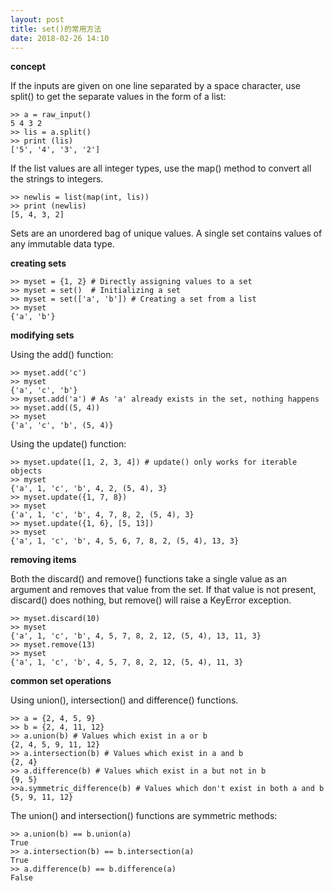 ```yaml
---
layout: post
title: set()的常用方法
date: 2018-02-26 14:10
---
```


**concept**

If the inputs are given on one line separated by a space character, use split() to get the separate values in the form of a list:

	>> a = raw_input()
	5 4 3 2
	>> lis = a.split()
	>> print (lis)
	['5', '4', '3', '2']
	
If the list values are all integer types, use the map() method to convert all the strings to integers.

	>> newlis = list(map(int, lis))
	>> print (newlis)
	[5, 4, 3, 2]
	
Sets are an unordered bag of unique values. A single set contains values of any immutable data type. 

**creating sets**

	>> myset = {1, 2} # Directly assigning values to a set
	>> myset = set()  # Initializing a set
	>> myset = set(['a', 'b']) # Creating a set from a list
	>> myset
	{'a', 'b'}

**modifying sets**

Using the add() function:

	>> myset.add('c')
	>> myset
	{'a', 'c', 'b'}
	>> myset.add('a') # As 'a' already exists in the set, nothing happens
	>> myset.add((5, 4))
	>> myset
	{'a', 'c', 'b', (5, 4)}
	
Using the update() function:

	>> myset.update([1, 2, 3, 4]) # update() only works for iterable objects
	>> myset
	{'a', 1, 'c', 'b', 4, 2, (5, 4), 3}
	>> myset.update({1, 7, 8})
	>> myset
	{'a', 1, 'c', 'b', 4, 7, 8, 2, (5, 4), 3}
	>> myset.update({1, 6}, [5, 13])
	>> myset
	{'a', 1, 'c', 'b', 4, 5, 6, 7, 8, 2, (5, 4), 13, 3}
	
**removing items**

Both the discard() and remove() functions take a single value as an argument and removes that value from the set. If that value is not present, discard() does nothing, but remove() will raise a KeyError exception.

	>> myset.discard(10)
	>> myset
	{'a', 1, 'c', 'b', 4, 5, 7, 8, 2, 12, (5, 4), 13, 11, 3}
	>> myset.remove(13)
	>> myset
	{'a', 1, 'c', 'b', 4, 5, 7, 8, 2, 12, (5, 4), 11, 3}
	
**common set operations**

Using union(), intersection() and difference() functions. 

	>> a = {2, 4, 5, 9}
	>> b = {2, 4, 11, 12}
	>> a.union(b) # Values which exist in a or b
	{2, 4, 5, 9, 11, 12}
	>> a.intersection(b) # Values which exist in a and b
	{2, 4}
	>> a.difference(b) # Values which exist in a but not in b
	{9, 5}
	>>a.symmetric_difference(b) # Values which don't exist in both a and b
	{5, 9, 11, 12}

The union() and intersection() functions are symmetric methods: 

	>> a.union(b) == b.union(a)
	True
	>> a.intersection(b) == b.intersection(a)
	True
	>> a.difference(b) == b.difference(a)
	False
	

